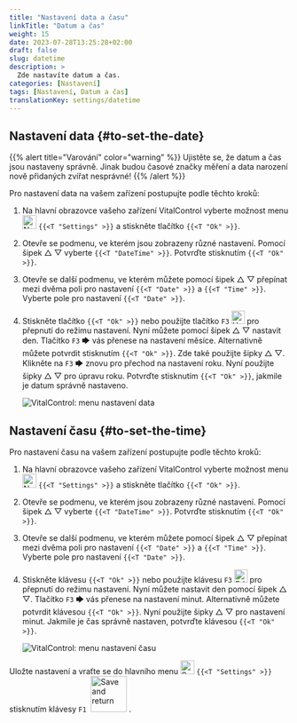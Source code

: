 ```yaml
---
title: "Nastavení data a času"
linkTitle: "Datum a čas"
weight: 15
date: 2023-07-28T13:25:28+02:00
draft: false
slug: datetime
description: >
  Zde nastavíte datum a čas.
categories: [Nastavení]
tags: [Nastavení, Datum a čas]
translationKey: settings/datetime
---
```

## Nastavení data {#to-set-the-date}
{{% alert title="Varování" color="warning" %}}
Ujistěte se, že datum a čas jsou nastaveny správně. Jinak budou časové značky měření a data narození nově přidaných zvířat nesprávné!
{{% /alert %}}

Pro nastavení data na vašem zařízení postupujte podle těchto kroků:

1. Na hlavní obrazovce vašeho zařízení VitalControl vyberte možnost menu <img src="/icons/gear.svg" width="25" align="bottom" alt="Nastavení" /> `{{<T "Settings" >}}` a stiskněte tlačítko `{{<T "Ok" >}}`.

2. Otevře se podmenu, ve kterém jsou zobrazeny různé nastavení. Pomocí šipek △ ▽ vyberte `{{<T "DateTime" >}}`. Potvrďte stisknutím `{{<T "Ok" >}}`.

3. Otevře se další podmenu, ve kterém můžete pomocí šipek △ ▽ přepínat mezi dvěma poli pro nastavení `{{<T "Date" >}}` a `{{<T "Time" >}}`. Vyberte pole pro nastavení `{{<T "Date" >}}`.

4. Stiskněte tlačítko `{{<T "Ok" >}}` nebo použijte tlačítko `F3` <img src="/icons/actions/edit.svg" width="24" align="bottom" alt="Upravit" /> pro přepnutí do režimu nastavení. Nyní můžete pomocí šipek △ ▽ nastavit den. Tlačítko `F3` 🡆 vás přenese na nastavení měsíce. Alternativně můžete potvrdit stisknutím `{{<T "Ok" >}}`. Zde také použijte šipky △ ▽. Klikněte na `F3` 🡆 znovu pro přechod na nastavení roku. Nyní použijte šipky △ ▽ pro úpravu roku. Potvrďte stisknutím `{{<T "Ok" >}}`, jakmile je datum správně nastaveno.

    ![VitalControl: menu nastavení data](../images/date.png "Nastavení data")

## Nastavení času {#to-set-the-time}

Pro nastavení času na vašem zařízení postupujte podle těchto kroků:

1. Na hlavní obrazovce vašeho zařízení VitalControl vyberte možnost menu <img src="/icons/gear.svg" width="25" align="bottom" alt="Nastavení" /> `{{<T "Settings" >}}` a stiskněte tlačítko `{{<T "Ok" >}}`.

2. Otevře se podmenu, ve kterém jsou zobrazeny různé nastavení. Pomocí šipek △ ▽ vyberte `{{<T "DateTime" >}}`. Potvrďte stisknutím `{{<T "Ok" >}}`.

3. Otevře se další podmenu, ve kterém můžete pomocí šipek △ ▽ přepínat mezi dvěma poli pro nastavení `{{<T "Date" >}}` a `{{<T "Time" >}}`. Vyberte pole pro nastavení `{{<T "Date" >}}`.


4. Stiskněte klávesu `{{<T "Ok" >}}` nebo použijte klávesu `F3` <img src="/icons/actions/edit.svg" width="24" align="bottom" alt="Edit" /> pro přepnutí do režimu nastavení. Nyní můžete nastavit den pomocí šipek △ ▽. Tlačítko `F3` 🡆 vás přenese na nastavení minut. Alternativně můžete potvrdit klávesou `{{<T "Ok" >}}`. Nyní použijte šipky △ ▽ pro nastavení minut. Jakmile je čas správně nastaven, potvrďte klávesou `{{<T "Ok" >}}`.

    ![VitalControl: menu nastavení času](../images/time.png "Nastavení času")

Uložte nastavení a vraťte se do hlavního menu <img src="/icons/gear.svg" width="25" align="bottom" alt="Settings" /> `{{<T "Settings" >}}` stisknutím klávesy `F1` &nbsp;<img src="/icons/footer/save_exit.svg" width="65" align="bottom" alt="Save and return" />&nbsp;.
